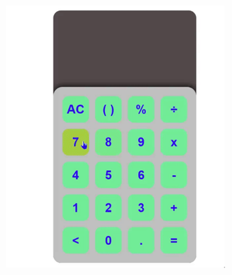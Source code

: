 ![image -alt](https://github.com/pallabcoder/Reactproject/blob/main/Calculator_cord/28.06.2025_18.29.09_REC-ezgif.com-video-to-gif-converter.gif)
